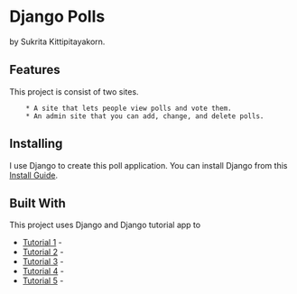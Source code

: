 # Django Polls

by Sukrita Kittipitayakorn.

## Features

This project is consist of two sites.

```
    * A site that lets people view polls and vote them.
    * An admin site that you can add, change, and delete polls.
```

## Installing

I use Django to create this poll application.
You can install Django from this [Install Guide](https://docs.djangoproject.com/en/2.2/intro/install/).

## 

## Built With

This project uses Django and Django tutorial app to 

* [Tutorial 1](https://docs.djangoproject.com/en/2.2/intro/tutorial01/) - 
* [Tutorial 2](https://docs.djangoproject.com/en/2.2/intro/tutorial02/) - 
* [Tutorial 3](https://docs.djangoproject.com/en/2.2/intro/tutorial03/) - 
* [Tutorial 4](https://docs.djangoproject.com/en/2.2/intro/tutorial04/) - 
* [Tutorial 5](https://docs.djangoproject.com/en/2.2/intro/tutorial05/) - 